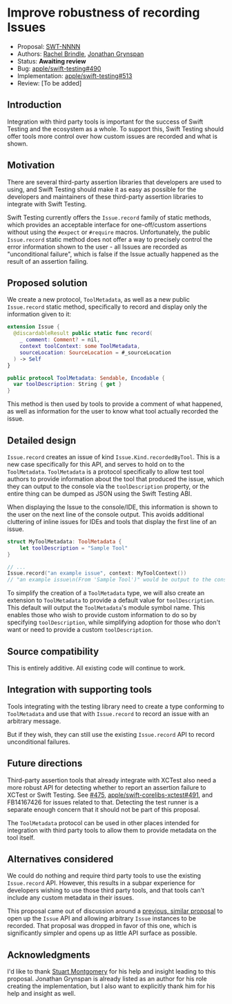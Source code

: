 # Improve robustness of recording Issues

* Proposal: [SWT-NNNN](NNNN-third-party-issues.md)
* Authors: [Rachel Brindle](https://github.com/younata), [Jonathan Grynspan](https://github.com/grynspan)
* Status: **Awaiting review**
* Bug: [apple/swift-testing#490](https://github.com/apple/swift-testing/issues/490)
* Implementation: [apple/swift-testing#513](https://github.com/apple/swift-testing/pull/513)
* Review: [To be added]

## Introduction

Integration with third party tools is important for the success of Swift Testing
and the ecosystem as a whole. To support this, Swift Testing should offer tools
more control over how custom issues are recorded and what is shown.

## Motivation

There are several third-party assertion libraries that developers are used to
using, and Swift Testing should make it as easy as possible for the developers
and maintainers of these third-party assertion libraries to integrate with
Swift Testing.

Swift Testing currently offers the `Issue.record` family of static methods,
which provides an acceptable interface for one-off/custom assertions without
using the `#expect` or `#require` macros. Unfortunately, the public
`Issue.record` static method does not offer a way to precisely control the
error information shown to the user - all Issues are recorded as "unconditional
failure", which is false if the Issue actually happened as the result of an
assertion failing.

## Proposed solution

We create a new protocol, `ToolMetadata`, as well as a new public `Issue.record`
static method, specifically to record and display only the information given to
it:

```swift
extension Issue {
  @discardableResult public static func record(
    _ comment: Comment? = nil,
    context toolContext: some ToolMetadata,
    sourceLocation: SourceLocation = #_sourceLocation
  ) -> Self
}

public protocol ToolMetadata: Sendable, Encodable {
  var toolDescription: String { get }
}
```

This method is then used by tools to provide a comment of what happened, as well
as information for the user to know what tool actually recorded the issue.

## Detailed design

`Issue.record` creates an issue of kind `Issue.Kind.recordedByTool`. This is a
new case specifically for this API, and serves to hold on to the `ToolMetadata`.
`ToolMetadata` is a protocol specifically to allow test tool authors to provide
information about the tool that produced the issue, which they can output to the
console via the `toolDescription` property, or the entire thing can be dumped as
JSON using the Swift Testing ABI.

When displaying the Issue to the console/IDE, this information is shown to the
user on the next line of the console output. This avoids additional cluttering
of inline issues for IDEs and tools that display the first line of an issue.

```swift
struct MyToolMetadata: ToolMetadata {
    let toolDescription = "Sample Tool"
}

// ...
Issue.record("an example issue", context: MyToolContext())
// "an example issue\n(From 'Sample Tool')" would be output to the console.
```

To simplify the creation of a `ToolMetadata` type, we will also create an
extension to `ToolMetadata` to provide a default value for `toolDescription`.
This default will output the `ToolMetadata`'s module symbol name. This enables
those who wish to provide custom information to do so by specifying
`toolDescription`, while simplifying adoption for those who don't want or
need to provide a custom `toolDescription`.

## Source compatibility

This is entirely additive. All existing code will continue to work.

## Integration with supporting tools

Tools integrating with the testing library need to create a type conforming to
`ToolMetadata` and use that with `Issue.record` to record an issue with an
arbitrary message.

But if they wish, they can still use the existing `Issue.record` API to record
unconditional failures.

## Future directions

Third-party assertion tools that already integrate with XCTest also need a
more robust API for detecting whether to report an assertion failure to XCTest
or Swift Testing. See [#475](https://github.com/apple/swift-testing/issues/475),
[apple/swift-corelibs-xctest#491](https://github.com/apple/swift-corelibs-xctest/issues/491),
and FB14167426 for issues related to that. Detecting the test runner is a
separate enough concern that it should not be part of this proposal.

The `ToolMetadata` protocol can be used in other places intended for integration
with third party tools to allow them to provide metadata on the tool itself.

## Alternatives considered

We could do nothing and require third party tools to use the existing
`Issue.record` API. However, this results in a subpar experience for developers
wishing to use those third party tools, and that tools can't include any custom
metadata in their issues.

This proposal came out of discussion around a [previous, similar proposal](https://github.com/apple/swift-testing/pull/481)
to open up the `Issue` API and allowing arbitrary `Issue` instances to be
recorded. That proposal was dropped in favor of this one, which is significantly
simpler and opens up as little API surface as possible.

## Acknowledgments

I'd like to thank [Stuart Montgomery](https://github.com/stmontgomery) for his
help and insight leading to this proposal. Jonathan Grynspan is already
listed as an author for his role creating the implementation, but I also want to
explicitly thank him for his help and insight as well.
